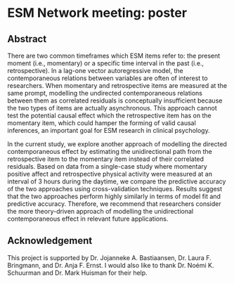 # ESM Network meeting: poster

## Abstract
There are two common timeframes which ESM items refer to: the present moment (i.e., momentary) or a specific time interval in the past (i.e., retrospective). In a lag-one vector autoregressive model, the contemporaneous relations between variables are often of interest to researchers. When momentary and retrospective items are measured at the same prompt, modelling the undirected contemporaneous relations between them as correlated residuals is conceptually insufficient because the two types of items are actually asynchronous. This approach cannot test the potential causal effect which the retrospective item has on the momentary item, which could hamper the forming of valid causal inferences, an important goal for ESM research in clinical psychology. 

In the current study, we explore another approach of modelling the directed contemporaneous effect by estimating the unidirectional path from the retrospective item to the momentary item instead of their correlated residuals. Based on data from a single-case study where momentary positive affect and retrospective physical activity were measured at an interval of 3 hours during the daytime, we compare the predictive accuracy of the two approaches using cross-validation techniques. Results suggest that the two approaches perform highly similarly in terms of model fit and predictive accuracy. Therefore, we recommend that researchers consider the more theory-driven approach of modelling the unidirectional contemporaneous effect in relevant future applications.

## Acknowledgement
This project is supported by Dr. Jojanneke A. Bastiaansen, Dr. Laura F. Bringmann, and Dr. Anja F. Ernst. I would also like to thank Dr. Noémi K. Schuurman and Dr. Mark Huisman for their help.
